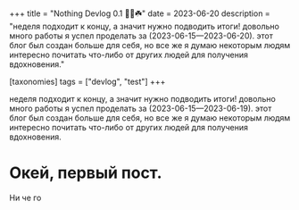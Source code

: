 +++
title = "Nothing Devlog 0.1 🍏🎋☘️"
date = 2023-06-20
description = "неделя подходит к концу, а значит нужно подводить итоги! довольно много работы я успел проделать за (2023-06-15—2023-06-20). этот блог был создан больше для себя, но все же я думаю некоторым людям интересно почитать что-либо от других людей для получения вдохновения."

[taxonomies] 
tags = ["devlog", "test"]
+++

неделя подходит к концу, а значит нужно подводить итоги! довольно много работы я успел проделать за (2023-06-15—2023-06-19). этот блог был создан больше для себя, но все же я думаю некоторым людям интересно почитать что-либо от других людей для получения вдохновения.

<!-- more -->

# Окей, первый пост.

Ни че го
